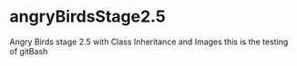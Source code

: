 # angryBirdsStage2.5
Angry Birds stage 2.5 with Class Inheritance and Images
this is the testing of gitBash 